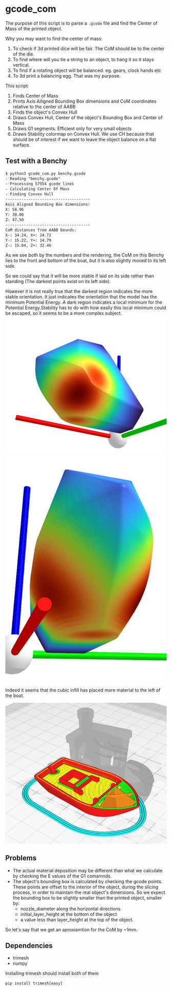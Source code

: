 # gcode_com

The purpose of this script is to parse a `.gcode` file and find the Center of Mass of the printed object.

Why you may want to find the center of mass:
1. To check if 3d printed dice will be fair. The CoM should be to the center of the die.
2. To find where will you tie a string to an object, to hang it so it stays vertical.
3. To find if a rotating object will be balanced. eg. gears, clock hands etc
4. To 3d print a balancing egg. That was my purpose.

This script:
1. Finds Center of Mass
2. Prints Axis Alligned Bounding Box dimensions and CoM coordinates relative to the center of AABB
3. Finds the object's Convex Hull
4. Draws Convex Hull, Center of the object's Bounding Box and Center of Mass
5. Draws G1 segments. Efficient only for very small objects
6. Draws Stability colormap on Convex Hull. We use CH because that should be of interest if we want to leave the object balance on a flat surface.


## Test with a Benchy
```
$ python3 gcode_com.py benchy.gcode 
- Reading "benchy.gcode"
- Processing 57554 gcode lines
- Calculating Center Of Mass
- Finding Convex Hull
-------------------------------------
Axis Aligned Bounding Box dimensions:
X: 58.96
Y: 30.00
Z: 47.50
-------------------------------------
CoM distances from AABB bounds:
X-: 34.24, X+: 24.72
Y-: 15.22, Y+: 14.79
Z-: 15.04, Z+: 32.46
```
As we see both by the numbers and the rendering, the CoM on this Benchy lies to the front and bottom of the boat, but it is also slightly moved to its left side.

So we could say that it will be more stable if laid on its side rather than standing (The darkest points exist on its left side).

However it is not really true that the darkest region indicates the more stable orientation. It just indicates the orientation that the model has the minimum Potential Energy. A dark region indicates a local minimum for the Potential Energy.Stability has to do with how easily this local minimum could be escaped, so it seems to be a more complex subject.

![benchy balance 1](images/benchy_balance.png)
![benchy balance 2](images/benchy_balance_2.png)

Indeed it seems that the cubic infill has placed more material to the left of the boat.

![benchy infill](images/benchy_infill.png)

## Problems

- The actual material deposition may be different than what we calculate by checking the E values of the G1 comamnds.
- The object's bounding box is calculated by checking the gcode points. These points are offset to the interior of the object, during the slicing process, in order to maintain the real object's dimensions. So we expect the bounding box to be slightly smaller than the printed object, smaller by:
  - nozzle_diameter along the horizontal directions
  - initial_layer_height at the bottom of the object
  - a value less than layer_height at the top of the object.
  
So let's say that we get an aproxiamtion for the CoM by ~1mm.

## Dependencies
- trimesh
- numpy

Installing trimesh should install both of them
```
pip install trimesh[easy]
```
